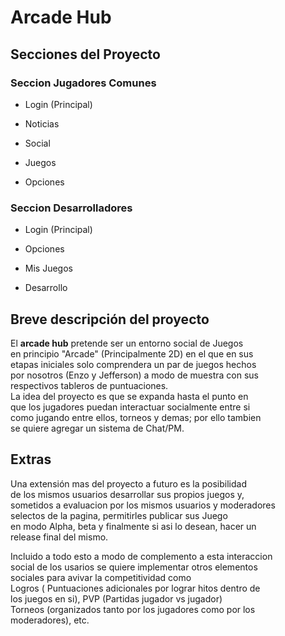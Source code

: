 # Arcade Hub
## Secciones del Proyecto

### Seccion Jugadores Comunes

- Login (Principal)


- Noticias
- Social
- Juegos
- Opciones

### Seccion Desarrolladores

- Login (Principal)


- Opciones
- Mis Juegos
- Desarrollo


## Breve descripción del proyecto

  El **arcade hub** pretende ser un entorno social de Juegos  <br>
  en principio "Arcade" (Principalmente 2D) en el que en sus <br> etapas iniciales solo comprendera un par de juegos hechos <br>
  por nosotros (Enzo y Jefferson) a modo de muestra con sus<br>
  respectivos tableros de puntuaciones.<br>
  La idea del proyecto es que se expanda hasta el punto en <br>
  que los jugadores puedan interactuar socialmente entre si <br>
  como jugando entre ellos, torneos y demas; por ello tambien <br>
  se quiere agregar un sistema de Chat/PM.<br>

  ## Extras

  Una extensión mas del proyecto a futuro es la posibilidad <br>
  de los mismos usuarios desarrollar sus propios juegos y, <br>
  sometidos a evaluacion por los mismos usuarios y moderadores <br> selectos de la pagina, permitirles publicar sus Juego <br>
  en modo Alpha, beta y finalmente si asi lo desean, hacer un <br>
  release final del mismo.

  Incluido a todo esto a modo de complemento a esta interaccion <br> social de los usarios se quiere implementar otros elementos<br> sociales para avivar la competitividad como <br>
  Logros ( Puntuaciones adicionales por lograr hitos dentro de <br> los juegos en si), PVP (Partidas jugador vs jugador) <br>
  Torneos (organizados tanto por los jugadores como por los <br>
    moderadores), etc.
